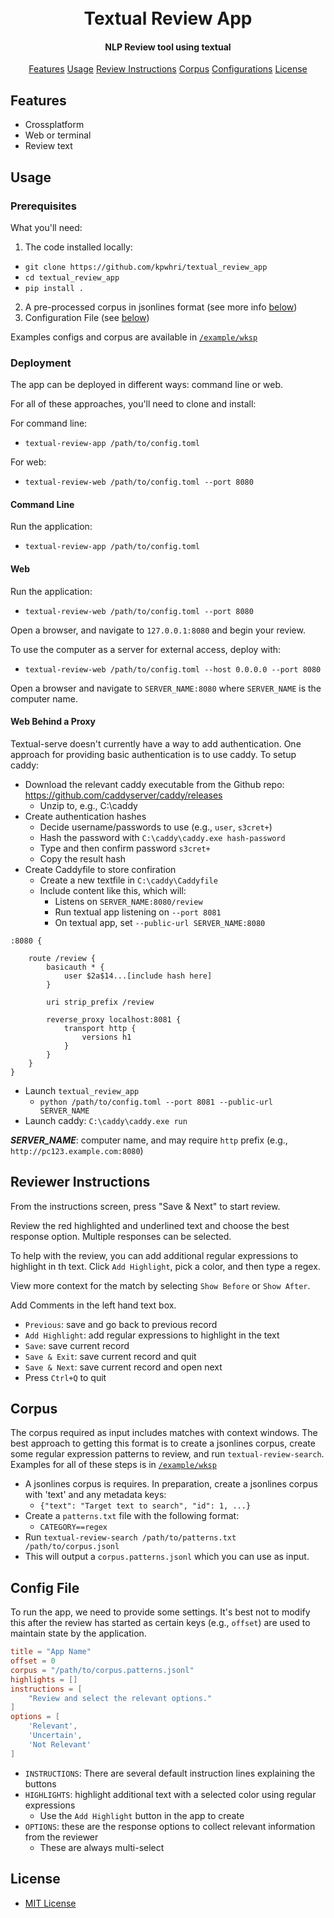 
<h1 style="text-align: center;">
    <!--- img src="" --->
    <br>
    Textual Review App
    <br>
</h1>

<h4 style="text-align: center;">
    NLP Review tool using textual
</h4>

<p style="text-align: center">
    <a href="#features">Features</a>
    <a href="#usage">Usage</a>
    <a href="#reviewer-instructions">Review Instructions</a>
    <a href="#corpus">Corpus</a>
    <a href="#config-file">Configurations</a>
    <a href="#license">License</a>
</p>

## Features

* Crossplatform
* Web or terminal
* Review text

## Usage

### Prerequisites

What you'll need:
1. The code installed locally:
  * `git clone https://github.com/kpwhri/textual_review_app`
  * `cd textual_review_app`
  * `pip install .`
2. A pre-processed corpus in jsonlines format (see more info [below](#corpus))
3. Configuration File (see [below](#config-file))

Examples configs and corpus are available in [`/example/wksp`](/example/wksp)

### Deployment

The app can be deployed in different ways: command line or web.

For all of these approaches, you'll need to clone and install:


For command line:
* `textual-review-app /path/to/config.toml`

For web:
* `textual-review-web /path/to/config.toml --port 8080`

#### Command Line

Run the application:
* `textual-review-app /path/to/config.toml`

#### Web

Run the application:
* `textual-review-web /path/to/config.toml --port 8080`

Open a browser, and navigate to `127.0.0.1:8080` and begin your review.

To use the computer as a server for external access, deploy with:
* `textual-review-web /path/to/config.toml --host 0.0.0.0 --port 8080`

Open a browser and navigate to `SERVER_NAME:8080` where `SERVER_NAME` is the computer name.


#### Web Behind a Proxy

Textual-serve doesn't currently have a way to add authentication. One approach for providing basic authentication is to use caddy. To setup caddy:
* Download the relevant caddy executable from the Github repo: https://github.com/caddyserver/caddy/releases
  * Unzip to, e.g., C:\caddy
* Create authentication hashes
  * Decide username/passwords to use (e.g., `user`, `s3cret+`)
  * Hash the password with `C:\caddy\caddy.exe hash-password`
  * Type and then confirm password `s3cret+`
  * Copy the result hash
* Create Caddyfile to store confiration
  * Create a new textfile in `C:\caddy\Caddyfile`
  * Include content like this, which will:
    * Listens on `SERVER_NAME:8080/review`
    * Run textual app listening on `--port 8081`
    * On textual app, set `--public-url SERVER_NAME:8080`

```
:8080 {

    route /review {
        basicauth * {
            user $2a$14...[include hash here]
        }

        uri strip_prefix /review

        reverse_proxy localhost:8081 {
            transport http {
                versions h1
            }
        }
    }
}
```
* Launch `textual_review_app`
  * `python /path/to/config.toml --port 8081 --public-url SERVER_NAME`
* Launch caddy: `C:\caddy\caddy.exe run`

***SERVER_NAME***: computer name, and may require `http` prefix (e.g., `http://pc123.example.com:8080`)


## Reviewer Instructions

From the instructions screen, press "Save & Next" to start review.

Review the red highlighted and underlined text and choose the best response option. Multiple responses can be selected.

To help with the review, you can add additional regular expressions to highlight in th text. Click `Add Highlight`, pick a color, and then type a regex.

View more context for the match by selecting `Show Before` or `Show After`.

Add Comments in the left hand text box.

* `Previous`: save and go back to previous record
* `Add Highlight`: add regular expressions to highlight in the text
* `Save`: save current record
* `Save & Exit`: save current record and quit
* `Save & Next`: save current record and open next
* Press `Ctrl+Q` to quit



## Corpus

The corpus required as input includes matches with context windows. The best approach to getting this format is to create a jsonlines corpus, create some regular expression patterns to review, and run `textual-review-search`. Examples for all of these steps is in [`/example/wksp`](/example/wksp)

* A jsonlines corpus is requires. In preparation, create a jsonlines corpus with 'text' and any metadata keys:
  * `{"text": "Target text to search", "id": 1, ...}`
* Create a `patterns.txt` file with the following format:
  * `CATEGORY==regex`
* Run `textual-review-search /path/to/patterns.txt /path/to/corpus.jsonl`
* This will output a `corpus.patterns.jsonl` which you can use as input.

## Config File

To run the app, we need to provide some settings. It's best not to modify this after the review has started as certain keys (e.g., `offset`) are used to maintain state by the application.

```toml
title = "App Name"
offset = 0
corpus = "/path/to/corpus.patterns.jsonl"
highlights = []
instructions = [
    "Review and select the relevant options."
]
options = [
    'Relevant',
    'Uncertain',
    'Not Relevant'
]
```

* `INSTRUCTIONS`: There are several default instruction lines explaining the buttons
* `HIGHLIGHTS`: highlight additional text with a selected color using regular expressions
  * Use the `Add Highlight` button in the app to create
* `OPTIONS`: these are the response options to collect relevant information from the reviewer
  * These are always multi-select

## License

* [MIT License](https://kpwhri.mit-license.org)
